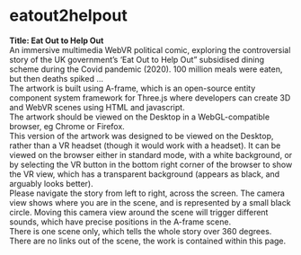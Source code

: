 # eatout2helpout

<b>Title: Eat Out to Help Out</b>
<br />
An immersive multimedia WebVR political comic, exploring the controversial story of the UK government’s ‘Eat Out to Help Out” subsidised dining scheme during the Covid pandemic (2020). 100 million meals were eaten, but then deaths spiked ...
<br />
The artwork is built using A-frame, which is an open-source entity component system framework for Three.js where developers can create 3D and WebVR scenes using HTML and javascript. 
<br />
The artwork should be viewed on the Desktop in a WebGL-compatible browser, eg Chrome or Firefox. 
<br />
This version of the artwork was designed to be viewed on the Desktop, rather than a VR headset (though it would work with a headset). It can be viewed on the browser either in standard mode, with a white background, or by selecting the VR button in the bottom right corner of the browser to show the VR view, which has a transparent background (appears as black, and arguably looks better).
<br />
Please navigate the story from left to right, across the screen. The camera view shows where you are in the scene, and is represented by a small black circle. Moving this camera view around the scene will trigger different sounds, which have precise positions in the A-frame scene.
<br />
There is one scene only, which tells the whole story over 360 degrees. There are no links out of the scene, the work is contained within this page.

